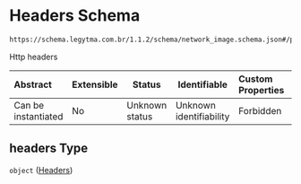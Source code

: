 # Headers Schema

```txt
https://schema.legytma.com.br/1.1.2/schema/network_image.schema.json#/properties/headers
```

Http headers


| Abstract            | Extensible | Status         | Identifiable            | Custom Properties | Additional Properties | Access Restrictions | Defined In                                                                                |
| :------------------ | ---------- | -------------- | ----------------------- | :---------------- | --------------------- | ------------------- | ----------------------------------------------------------------------------------------- |
| Can be instantiated | No         | Unknown status | Unknown identifiability | Forbidden         | Allowed               | none                | [network_image.schema.json\*](../schema/network_image.schema.json) |

## headers Type

`object` ([Headers](network_image-properties-headers.md))
